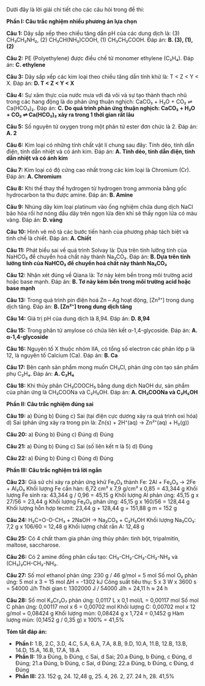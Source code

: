 Dưới đây là lời giải chi tiết cho các câu hỏi trong đề thi:

**Phần I: Câu trắc nghiệm nhiều phương án lựa chọn**

**Câu 1:**
Dãy sắp xếp theo chiều tăng dần pH của các dung dịch là: (3) CH₃CH₂NH₂, (2) CH₃CH(NH₂)COOH, (1) CH₃CH₂COOH.
Đáp án: **B. (3), (1), (2)**

**Câu 2:**
PE (Polyethylene) được điều chế từ monomer ethylene (C₂H₄).
Đáp án: **C. ethylene**

**Câu 3:**
Dãy sắp xếp các kim loại theo chiều tăng dần tính khử là: T < Z < Y < X.
Đáp án: **D. T < Z < Y < X**

**Câu 4:**
Sự xâm thực của nước mưa với đá vôi và sự tạo thành thạch nhũ trong các hang động là do phản ứng thuận nghịch: CaCO₃ + H₂O + CO₂ ⇌ Ca(HCO₃)₂.
Đáp án: **C. Do quá trình phản ứng thuận nghịch: CaCO₃ + H₂O + CO₂ ⇌ Ca(HCO₃)₂ xảy ra trong 1 thời gian rất lâu**

**Câu 5:**
Số nguyên tử oxygen trong một phân tử ester đơn chức là 2.
Đáp án: **A. 2**

**Câu 6:**
Kim loại có những tính chất vật lí chung sau đây: Tính dẻo, tính dẫn điện, tính dẫn nhiệt và có ánh kim.
Đáp án: **A. Tính dẻo, tính dẫn điện, tính dẫn nhiệt và có ánh kim**

**Câu 7:**
Kim loại có độ cứng cao nhất trong các kim loại là Chromium (Cr).
Đáp án: **A. Chromium**

**Câu 8:**
Khi thế thay thế hydrogen từ hydrogen trong ammonia bằng gốc hydrocarbon ta thu được amine.
Đáp án: **B. Amine**

**Câu 9:**
Nhúng dây kim loại platinum vào ống nghiệm chứa dung dịch NaCl bão hòa rồi hơ nóng đầu dây trên ngọn lửa đèn khí sẽ thấy ngọn lửa có màu vàng.
Đáp án: **D. vàng**

**Câu 10:**
Hình vẽ mô tả các bước tiến hành của phương pháp tách biệt và tinh chế là chiết.
Đáp án: **A. Chiết**

**Câu 11:**
Phát biểu sai về quá trình Solvay là: Dựa trên tính lưỡng tính của NaHCO₃ để chuyển hoá chất này thành Na₂CO₃.
Đáp án: **B. Dựa trên tính lưỡng tính của NaHCO₃ để chuyển hoá chất này thành Na₂CO₃**

**Câu 12:**
Nhận xét đúng về Qiana là: Tơ này kém bền trong môi trường acid hoặc base mạnh.
Đáp án: **B. Tơ này kém bền trong môi trường acid hoặc base mạnh**

**Câu 13:**
Trong quá trình pin điện hoá Zn – Ag hoạt động, [Zn²⁺] trong dung dịch tăng.
Đáp án: **B. [Zn²⁺] trong dung dịch tăng**

**Câu 14:**
Giá trị pH của dung dịch là 8,94.
Đáp án: **D. 8,94**

**Câu 15:**
Trong phân tử amylose có chứa liên kết α-1,4-glycoside.
Đáp án: **A. α-1,4-glycoside**

**Câu 16:**
Nguyên tố X thuộc nhóm IIA, có tổng số electron các phân lớp p là 12, là nguyên tố Calcium (Ca).
Đáp án: **B. Ca**

**Câu 17:**
Bên cạnh sản phẩm mong muốn CH₃Cl, phản ứng còn tạo sản phẩm phụ C₂H₄.
Đáp án: **A. C₂H₄**

**Câu 18:**
Khi thủy phân CH₃COOCH₅ bằng dung dịch NaOH dư, sản phẩm của phản ứng là CH₃COONa và C₂H₅OH.
Đáp án: **A. CH₃COONa và C₂H₅OH**

**Phần II: Câu trắc nghiệm đúng sai**

**Câu 19:**
a) Đúng
b) Đúng
c) Sai (tại điện cực dương xảy ra quá trình oxi hóa)
d) Sai (phản ứng xảy ra trong pin là: Zn(s) + 2H⁺(aq) → Zn²⁺(aq) + H₂(g))

**Câu 20:**
a) Đúng
b) Đúng
c) Đúng
d) Đúng

**Câu 21:**
a) Đúng
b) Đúng
c) Sai (số liên kết π là 5)
d) Đúng

**Câu 22:**
a) Đúng
b) Đúng
c) Đúng
d) Đúng

**Phần III: Câu trắc nghiệm trả lời ngắn**

**Câu 23:**
Giả sử chỉ xảy ra phản ứng khử Fe₂O₃ thành Fe:
2Al + Fe₂O₃ → 2Fe + Al₂O₃
Khối lượng Fe cần hàn: 6,72 cm³ x 7,9 g/cm³ x 0,85 = 43,344 g
Khối lượng Fe sinh ra: 43,344 g / 0,96 = 45,15 g
Khối lượng Al phản ứng: 45,15 g x 27/56 = 23,44 g
Khối lượng Fe₂O₃ phản ứng: 45,15 g x 160/56 = 128,44 g
Khối lượng hỗn hợp tecmit: 23,44 g + 128,44 g = 151,88 g
m = 152 g

**Câu 24:**
H₂C=O-O-CH₃ + 2NaOH → Na₂CO₃ + C₂H₅OH
Khối lượng Na₂CO₃: 7,2 g x 106/60 = 12,48 g
Khối lượng chất rắn A: 12,48 g

**Câu 25:**
Có 4 chất tham gia phản ứng thủy phân: tinh bột, tripalmitin, maltose, saccharose.

**Câu 26:**
Có 2 amine đồng phân cấu tạo: CH₃-CH₂-CH₂-CH₂-NH₂ và (CH₃)₂CH-CH₂-NH₂.

**Câu 27:**
Số mol ethanol phản ứng: 230 g / 46 g/mol = 5 mol
Số mol O₂ phản ứng: 5 mol x 3 = 15 mol
ΔH = -1302 kJ
Công suất tiêu thụ: 5 x 3 W x 3600 s = 54000 J/h
Thời gian t: 1302000 J / 54000 J/h = 24,11 h ≈ 24 h

**Câu 28:**
Số mol K₂Cr₂O₇ phản ứng: 0,0117 L x 0,1 mol/L = 0,00117 mol
Số mol C phản ứng: 0,00117 mol x 6 = 0,00702 mol
Khối lượng C: 0,00702 mol x 12 g/mol = 0,08424 g
Khối lượng mùn: 0,08424 g x 1,724 = 0,1452 g
Hàm lượng mùn: (0,1452 g / 0,35 g) x 100% = 41,5%

**Tóm tắt đáp án:**

* **Phần I:** 1.B, 2.C, 3.D, 4.C, 5.A, 6.A, 7.A, 8.B, 9.D, 10.A, 11.B, 12.B, 13.B, 14.D, 15.A, 16.B, 17.A, 18.A
* **Phần II:** 19.a Đúng, b Đúng, c Sai, d Sai; 20.a Đúng, b Đúng, c Đúng, d Đúng; 21.a Đúng, b Đúng, c Sai, d Đúng; 22.a Đúng, b Đúng, c Đúng, d Đúng
* **Phần III:** 23. 152 g, 24. 12,48 g, 25. 4, 26. 2, 27. 24 h, 28. 41,5%

